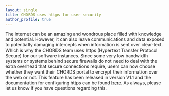 ```yaml
---
layout: single
title: CHORDS uses https for user security
author_profile: true
---
```


The internet can be an amazing and wondrous place filled with knowledge and potential. 
However, it can also leave communications and data exposed to potentially damaging intercepts when information is sent over clear-text. 
Which is why the CHORDS team uses https (Hypertext Transfer Protocol Secure) for our software instances. 
Since some very low bandwidth systems or systems behind secure firewalls do not need to deal with the extra overhead that secure connections require, users can now choose whether they want their CHORDS portal to encrypt their information over the web or not. 
This feature has been released in version V1.1 and the documentation for configuring https can be found [here](https://earthcubeprojects-chords.github.io/chords-docs/portalconfig/). 
As always, please let us know if you have questions regarding this.
